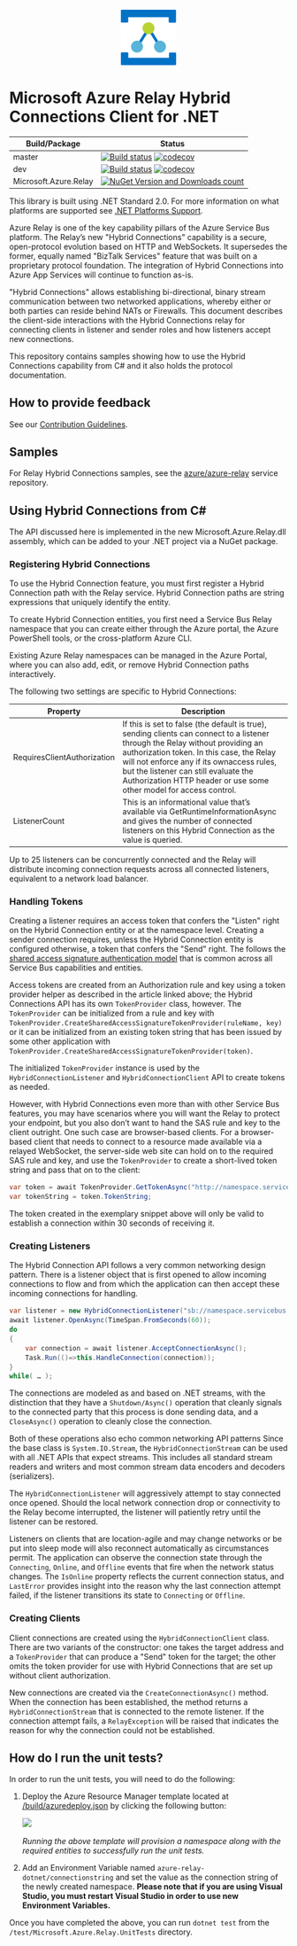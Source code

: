 ﻿<p align="center">
  <img src="relay.png" alt="Microsoft Azure Relay" width="100"/>
</p>

# Microsoft Azure Relay Hybrid Connections Client for .NET

|Build/Package|Status|
|------|-------------|
|master|[![Build status](https://ci.appveyor.com/api/projects/status/qhefoxrdg068xjhj/branch/master?svg=true)](https://ci.appveyor.com/project/jtaubensee/azure-relay-dotnet/branch/master) [![codecov](https://codecov.io/gh/Azure/azure-relay-dotnet/branch/master/graph/badge.svg)](https://codecov.io/gh/Azure/azure-relay-dotnet)|
|dev|[![Build status](https://ci.appveyor.com/api/projects/status/qhefoxrdg068xjhj/branch/dev?svg=true)](https://ci.appveyor.com/project/jtaubensee/azure-relay-dotnet/branch/dev) [![codecov](https://codecov.io/gh/Azure/azure-relay-dotnet/branch/dev/graph/badge.svg)](https://codecov.io/gh/Azure/azure-relay-dotnet)|
|Microsoft.Azure.Relay|[![NuGet Version and Downloads count](https://buildstats.info/nuget/Microsoft.Azure.Relay?includePreReleases=true)](https://www.nuget.org/packages/Microsoft.Azure.Relay/)|

This library is built using .NET Standard 2.0. For more information on what platforms are supported see [.NET Platforms Support](https://docs.microsoft.com/en-us/dotnet/articles/standard/library#net-platforms-support).

Azure Relay is one of the key capability pillars of the Azure Service Bus
platform. The Relay’s new "Hybrid Connections" capability is a secure,
open-protocol evolution based on HTTP and WebSockets. It supersedes the former,
equally named "BizTalk Services" feature that was built on a proprietary
protocol foundation. The integration of Hybrid Connections into Azure App
Services will continue to function as-is.

"Hybrid Connections" allows establishing bi-directional, binary stream
communication between two networked applications, whereby either or both parties
can reside behind NATs or Firewalls. This document describes the client-side
interactions with the Hybrid Connections relay for connecting clients in
listener and sender roles and how listeners accept new connections.

This repository contains samples showing how to use the Hybrid Connections
capability from C# and it also holds the protocol documentation.

## How to provide feedback

See our [Contribution Guidelines](./.github/CONTRIBUTING.md).

## Samples

For Relay Hybrid Connections samples, see the [azure/azure-relay](https://github.com/Azure/azure-relay/tree/master/samples/hybrid-connections) service repository.

## Using Hybrid Connections from C# 

The API discussed here is implemented in the new Microsoft.Azure.Relay.dll
assembly, which can be added to your .NET project via a NuGet package.

### Registering Hybrid Connections 

To use the Hybrid Connection feature, you must first register a Hybrid
Connection path with the Relay service. Hybrid Connection paths are string
expressions that uniquely identify the entity. 

To create Hybrid Connection entities, you first need a Service Bus Relay
namespace that you can create either through the Azure portal, the Azure
PowerShell tools, or the cross-platform Azure CLI. 

Existing Azure Relay namespaces can be managed in the Azure Portal, where you
can also add, edit, or remove Hybrid Connection paths interactively. 

The
following two settings are specific to Hybrid Connections: 

| Property                    | Description                          |
|-----------------------------|--------------------------------------|
| RequiresClientAuthorization | If this is set to false (the default is true), sending clients can connect to a listener through the Relay without providing an authorization token. In this case, the Relay will not enforce any if its ownaccess rules, but the listener can still evaluate the Authorization HTTP header or use some other model for access control. |
| ListenerCount               | This is an informational value that’s available via GetRuntimeInformationAsync and gives the number of connected listeners on this Hybrid Connection as the value is queried. |

Up to 25 listeners can be concurrently connected and the Relay will distribute
incoming connection requests across all connected listeners, equivalent to a
network load balancer.

### Handling Tokens

Creating a listener requires an access token that confers the "Listen" right on
the Hybrid Connection entity or at the namespace level. Creating a sender
connection requires, unless the Hybrid Connection entity is configured
otherwise, a token that confers the "Send" right. The follows the [shared access
signature authentication
model](https://azure.microsoft.com/documentation/articles/service-bus-shared-access-signature-authentication/)
that is common across all Service Bus capabilities and entities.

Access tokens are created from an Authorization rule and key using a token
provider helper as described in the article linked above; the Hybrid Connections
API has its own ```TokenProvider``` class, however. The ```TokenProvider``` can
be initialized from a rule and key with
```TokenProvider.CreateSharedAccessSignatureTokenProvider(ruleName, key)``` or
it can be initialized from an existing token string that has been issued by some
other application with ```TokenProvider.CreateSharedAccessSignatureTokenProvider(token)```.

The initialized ```TokenProvider``` instance is used by the ```HybridConnectionListener```
and ```HybridConnectionClient``` API to create tokens as needed. 

However, with Hybrid Connections even more than with other Service Bus features,
you may have scenarios where you will want the Relay to protect your endpoint,
but you also don’t want to hand the SAS rule and key to the client outright. One
such case are browser-based clients. For a browser-based client that needs to
connect to a resource made available via a relayed WebSocket, the server-side
web site can hold on to the required SAS rule and key, and use the ```TokenProvider```
to create a short-lived token string and pass that on to the client: 

```csharp
var token = await TokenProvider.GetTokenAsync("http://namespace.servicebus.windows.net/path", TimeSpan.FromSeconds(30));
var tokenString = token.TokenString;
```

The token created in the exemplary snippet above will only be valid to establish
a connection within 30 seconds of receiving it.

### Creating Listeners 

The Hybrid Connection API follows a very common networking design pattern. There
is a listener object that is first opened to allow incoming connections to flow
and from which the application can then accept these incoming connections for
handling. 

```csharp
var listener = new HybridConnectionListener("sb://namespace.servicebus.windows.net/path", tokenProvider); 
await listener.OpenAsync(TimeSpan.FromSeconds(60)); 
do 
{ 
    var connection = await listener.AcceptConnectionAsync(); 
    Task.Run(()=>this.HandleConnection(connection)); 
} 
while( … ); 
```


The connections are modeled as and based on .NET streams, with
the distinction that they have a ```Shutdown/Async()``` operation that cleanly signals
to the connected party that this process is done sending data, and a
```CloseAsync()``` operation to cleanly close the connection. 

Both of these operations also echo common networking API patterns Since the base
class is ```System.IO.Stream```, the ```HybridConnectionStream``` can be used
with all .NET APIs that expect streams. This includes all standard stream
readers and writers and most common stream data encoders and decoders
(serializers).

The ```HybridConnectionListener``` will
aggressively attempt to stay connected once opened. Should the local network
connection drop or connectivity to the Relay become interrupted, the listener
will patiently retry until the listener can be restored. 

Listeners on clients that are location-agile and may change networks or be put
into sleep mode will also reconnect automatically as circumstances permit. The
application can observe the connection state through the ```Connecting```,
```Online```, and ```Offline``` events that fire when the network status
changes. The ```IsOnline``` property reflects the current connection status, and
```LastError``` provides insight into the reason why the last connection attempt
failed, if the listener transitions its state to ```Connecting``` or ```Offline```.

### Creating Clients 

Client connections are created using the ```HybridConnectionClient``` class.
There are two variants of the constructor: one takes the target address and a
```TokenProvider``` that can produce a "Send" token for the target; the other
omits the token provider for use with Hybrid Connections that are set up without
client authorization.

New connections are created via the ```CreateConnectionAsync()``` method. When
the connection has been established, the method returns a
```HybridConnectionStream``` that is connected to the remote listener. If the
connection attempt fails, a ```RelayException``` will be raised that indicates the
reason for why the connection could not be established.

## How do I run the unit tests? 

In order to run the unit tests, you will need to do the following:

1. Deploy the Azure Resource Manager template located at [/build/azuredeploy.json](./build/azuredeploy.json) by clicking the following button:

    <a href="https://portal.azure.com/#create/Microsoft.Template/uri/https%3A%2F%2Fraw.githubusercontent.com%2FAzure%2Fazure-service-bus-dotnet%2Fmaster%2Fbuild%2Fazuredeploy.json" target="_blank">
        <img src="http://azuredeploy.net/deploybutton.png"/>
    </a>

    *Running the above template will provision a namespace along with the required entities to successfully run the unit tests.*

1. Add an Environment Variable named `azure-relay-dotnet/connectionstring` and set the value as the connection string of the newly created namespace. **Please note that if you are using Visual Studio, you must restart Visual Studio in order to use new Environment Variables.**

Once you have completed the above, you can run `dotnet test` from the `/test/Microsoft.Azure.Relay.UnitTests` directory.
